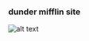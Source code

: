 ### dunder mifflin site 

![alt text](https://i.pinimg.com/736x/72/c2/63/72c263026bca462602e6d06d1efdacd2--office-humor-office-quotes.jpg)
